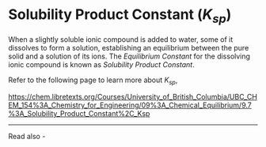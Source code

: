 # Solubility Product Constant (${K_{sp}}$)


When a slightly soluble ionic compound is added to water, some of it dissolves to form a solution, establishing an equilibrium between the pure solid and a solution of its ions. The *Equilibrium Constant* for the dissolving ionic compound is known as *Solubility Product Constant*.

Refer to the following page to learn more about ${K_{sp}}$,

https://chem.libretexts.org/Courses/University_of_British_Columbia/UBC_CHEM_154%3A_Chemistry_for_Engineering/09%3A_Chemical_Equilibrium/9.7%3A_Solubility_Product_Constant%2C_Ksp

---
Read also - 